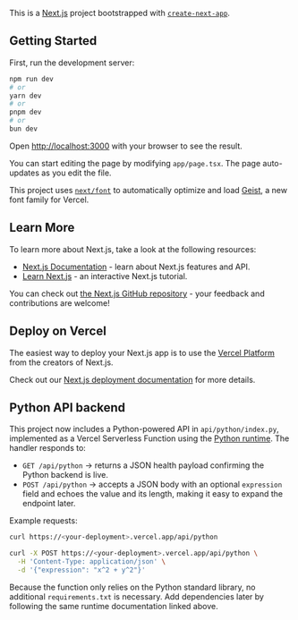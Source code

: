 This is a [Next.js](https://nextjs.org) project bootstrapped with [`create-next-app`](https://nextjs.org/docs/app/api-reference/cli/create-next-app).

## Getting Started

First, run the development server:

```bash
npm run dev
# or
yarn dev
# or
pnpm dev
# or
bun dev
```

Open [http://localhost:3000](http://localhost:3000) with your browser to see the result.

You can start editing the page by modifying `app/page.tsx`. The page auto-updates as you edit the file.

This project uses [`next/font`](https://nextjs.org/docs/app/building-your-application/optimizing/fonts) to automatically optimize and load [Geist](https://vercel.com/font), a new font family for Vercel.

## Learn More

To learn more about Next.js, take a look at the following resources:

- [Next.js Documentation](https://nextjs.org/docs) - learn about Next.js features and API.
- [Learn Next.js](https://nextjs.org/learn) - an interactive Next.js tutorial.

You can check out [the Next.js GitHub repository](https://github.com/vercel/next.js) - your feedback and contributions are welcome!

## Deploy on Vercel

The easiest way to deploy your Next.js app is to use the [Vercel Platform](https://vercel.com/new?utm_medium=default-template&filter=next.js&utm_source=create-next-app&utm_campaign=create-next-app-readme) from the creators of Next.js.

Check out our [Next.js deployment documentation](https://nextjs.org/docs/app/building-your-application/deploying) for more details.

## Python API backend

This project now includes a Python-powered API in `api/python/index.py`, implemented as a Vercel Serverless Function using the [Python runtime](https://vercel.com/docs/functions/runtimes/python). The handler responds to:

- `GET /api/python` &rarr; returns a JSON health payload confirming the Python backend is live.
- `POST /api/python` &rarr; accepts a JSON body with an optional `expression` field and echoes the value and its length, making it easy to expand the endpoint later.

Example requests:

```bash
curl https://<your-deployment>.vercel.app/api/python

curl -X POST https://<your-deployment>.vercel.app/api/python \
  -H 'Content-Type: application/json' \
  -d '{"expression": "x^2 + y^2"}'
```

Because the function only relies on the Python standard library, no additional `requirements.txt` is necessary. Add dependencies later by following the same runtime documentation linked above.
